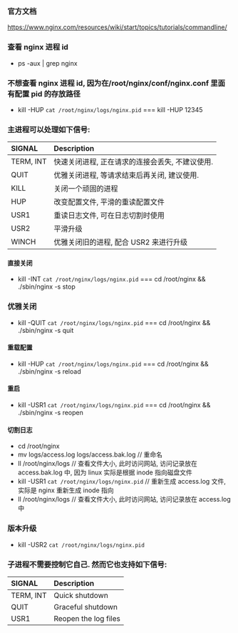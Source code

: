 ### 官方文档

https://www.nginx.com/resources/wiki/start/topics/tutorials/commandline/

### 查看 nginx 进程 id

- ps -aux | grep nginx

### 不想查看 nginx 进程 id, 因为在/root/nginx/conf/nginx.conf 里面有配置 pid 的存放路径

- kill -HUP `cat /root/nginx/logs/nginx.pid` === kill -HUP 12345

### 主进程可以处理如下信号:

| SIGNAL    | Description                                     |
| :-------- | :---------------------------------------------- |
| TERM, INT | 快速关闭进程, 正在请求的连接会丢失, 不建议使用. |
| QUIT      | 优雅关闭进程, 等请求结束后再关闭, 建议使用.     |
| KILL      | 关闭一个顽固的进程                              |
| HUP       | 改变配置文件, 平滑的重读配置文件                |
| USR1      | 重读日志文件, 可在日志切割时使用                |
| USR2      | 平滑升级                                        |
| WINCH     | 优雅关闭旧的进程, 配合 USR2 来进行升级          |

#### 直接关闭

- kill -INT `cat /root/nginx/logs/nginx.pid` === cd /root/nginx && ./sbin/nginx -s stop

### 优雅关闭

- kill -QUIT `cat /root/nginx/logs/nginx.pid` === cd /root/nginx && ./sbin/nginx -s quit

#### 重载配置

- kill -HUP `cat /root/nginx/logs/nginx.pid` === cd /root/nginx && ./sbin/nginx -s reload

#### 重启

- kill -USR1 `cat /root/nginx/logs/nginx.pid` === cd /root/nginx && ./sbin/nginx -s reopen

#### 切割日志

- cd /root/nginx
- mv logs/access.log logs/access.bak.log // 重命名
- ll /root/nginx/logs // 查看文件大小, 此时访问网站, 访问记录放在 access.bak.log 中, 因为 linux 实际是根据 inode 指向磁盘文件
- kill -USR1 `cat /root/nginx/logs/nginx.pid` // 重新生成 access.log 文件, 实际是 nginx 重新生成 inode 指向
- ll /root/nginx/logs // 查看文件大小, 此时访问网站, 访问记录放在 access.log 中

### 版本升级

- kill -USR2 `cat /root/nginx/logs/nginx.pid`

### 子进程不需要控制它自己. 然而它也支持如下信号:

| SIGNAL    | Description          |
| :-------- | :------------------- |
| TERM, INT | Quick shutdown       |
| QUIT      | Graceful shutdown    |
| USR1      | Reopen the log files |
